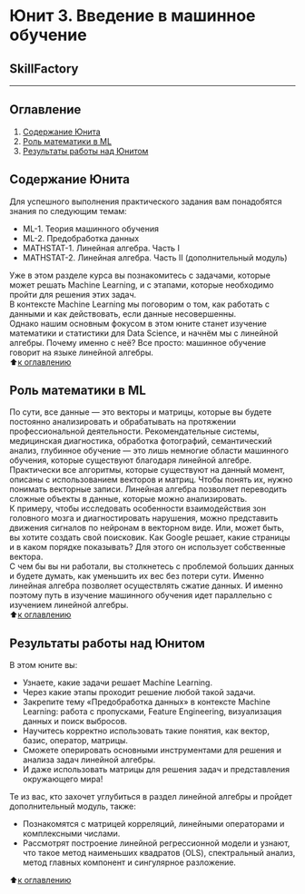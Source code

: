 # Юнит 3. Введение в машинное обучение
## SkillFactory
---
## Оглавление  
1. [Содержание Юнита](https://github.com/alex-sokolov2011/my_study/blob/master/SkillFactory/DST_10/unit_3/README.md#Содержание-Юнита)  
2. [Роль математики в ML](https://github.com/alex-sokolov2011/my_study/blob/master/SkillFactory/DST_10/unit_3/README.md#Роль-математики-в-ML)  
3. [Результаты работы над Юнитом](https://github.com/alex-sokolov2011/my_study/blob/master/SkillFactory/DST_10/unit_3/README.md#Результаты-работы-над-Юнитом)  

## Содержание Юнита
Для успешного выполнения практического задания вам понадобятся знания по следующим темам:
- ML-1. Теория машинного обучения
- ML-2. Предобработка данных
- MATHSTAT-1. Линейная алгебра. Часть I
- MATHSTAT-2. Линейная алгебра. Часть II (дополнительный модуль)  

Уже в этом разделе курса вы познакомитесь с задачами, которые может решать Machine Learning, и с этапами, которые необходимо пройти для решения этих задач.  
В контексте Machine Learning мы поговорим о том, как работать с данными и как действовать, если данные несовершенны.  
Однако нашим основным фокусом в этом юните станет изучение математики и статистики для Data Science, и начнём мы с линейной алгебры. Почему именно с неё? Все просто: машинное обучение говорит на языке линейной алгебры.  
:arrow_up:[к оглавлению](https://github.com/alex-sokolov2011/my_study/blob/master/SkillFactory/DST_10/unit_3/README.md#Оглавление)

## Роль математики в ML
По сути, все данные — это векторы и матрицы, которые вы будете постоянно анализировать и обрабатывать на протяжении профессиональной деятельности. Рекомендательные системы, медицинская диагностика, обработка фотографий, семантический анализ, глубинное обучение — это лишь немногие области машинного обучения, которые существуют благодаря линейной алгебре.  
Практически все алгоритмы, которые существуют на данный момент, описаны с использованием векторов и матриц. Чтобы понять их, нужно понимать векторные записи. Линейная алгебра позволяет переводить сложные объекты в данные, которые можно анализировать.  
К примеру, чтобы исследовать особенности взаимодействия зон головного мозга и диагностировать нарушения, можно представить движения сигналов по нейронам в векторном виде. Или, может быть, вы хотите создать свой поисковик. Как Google решает, какие страницы и в каком порядке показывать? Для этого он использует собственные вектора.  
С чем бы вы ни работали, вы столкнетесь с проблемой больших данных и будете думать, как уменьшить их вес без потери сути. Именно линейная алгебра позволяет осуществлять сжатие данных. И именно поэтому путь в изучение машинного обучения идет параллельно с изучением линейной алгебры.  
:arrow_up:[к оглавлению](https://github.com/alex-sokolov2011/my_study/blob/master/SkillFactory/DST_10/unit_3/README.md#Оглавление)

## Результаты работы над Юнитом
В этом юните вы:  
- Узнаете, какие задачи решает Machine Learning.  
- Через какие этапы проходит решение любой такой задачи.  
- Закрепите тему «Предобработка данных» в контексте Machine Learning: работа с пропусками, Feature Engineering, визуализация данных и поиск выбросов.  
- Научитесь корректно использовать такие понятия, как вектор, базис, оператор, матрицы.  
- Сможете оперировать основными инструментами для решения и анализа задач линейной алгебры.  
- И даже использовать матрицы для решения задач и представления окружающего мира!  

Те из вас, кто захочет углубиться в раздел линейной алгебры и пройдет дополнительный модуль, также:  
- Познакомятся с матрицей корреляций, линейными операторами и комплексными числами.  
- Рассмотрят построение линейной регрессионной модели и узнают, что такое метод наименьших квадратов (OLS), спектральный анализ, метод главных компонент и сингулярное разложение.  

:arrow_up:[к оглавлению](https://github.com/alex-sokolov2011/my_study/blob/master/SkillFactory/DST_10/unit_3/README.md#Оглавление)